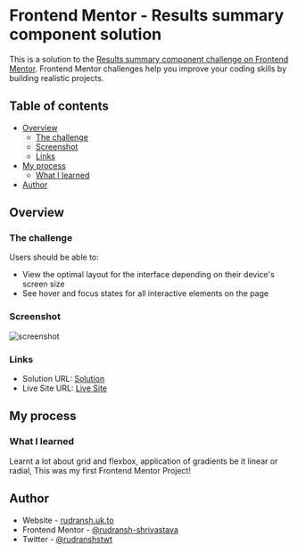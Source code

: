 # Frontend Mentor - Results summary component solution

This is a solution to the [Results summary component challenge on Frontend Mentor](https://www.frontendmentor.io/challenges/results-summary-component-CE_K6s0maV). Frontend Mentor challenges help you improve your coding skills by building realistic projects. 

## Table of contents

- [Overview](#overview)
  - [The challenge](#the-challenge)
  - [Screenshot](#screenshot)
  - [Links](#links)
- [My process](#my-process)
  - [What I learned](#what-i-learned)
- [Author](#author)

## Overview

### The challenge

Users should be able to:

- View the optimal layout for the interface depending on their device's screen size
- See hover and focus states for all interactive elements on the page

### Screenshot
![screenshot](https://github.com/rudransh-shrivastava/results-summary-component-page/assets/125893371/8acb5b89-a192-477e-a164-0db0d991a724)


### Links

- Solution URL: [Solution](https://github.com/rudransh-shrivastava/results-summary-component-page)
- Live Site URL: [Live Site](http://rudransh.uk.to/ResultsSummary/index.html)

## My process

### What I learned

Learnt a lot about grid and flexbox, application of gradients be it linear or radial, This was my first Frontend Mentor Project!

## Author

- Website - [rudransh.uk.to](http://rudransh.uk.to)
- Frontend Mentor - [@rudransh-shrivastava](https://www.frontendmentor.io/profile/rudransh-shrivastava)
- Twitter - [@rudranshstwt](https://www.twitter.com/rudranshstwt)

